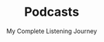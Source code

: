 ---
title: Podcasts
subtitle: My Complete Listening Journey
cms_exclude: true

# View options
view: 2  # Same compact view as landing page
columns: '2'  # Two-column layout

# Optional header image
header:
  caption: ""
  image: ""
---